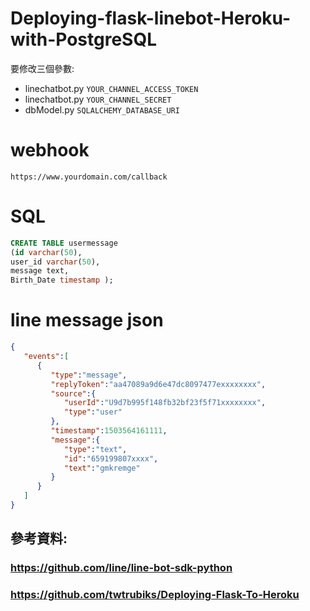 # Deploying-flask-linebot-Heroku-with-PostgreSQL
要修改三個參數:
 - linechatbot.py `YOUR_CHANNEL_ACCESS_TOKEN`
 - linechatbot.py `YOUR_CHANNEL_SECRET`
 - dbModel.py `SQLALCHEMY_DATABASE_URI`

# webhook
`https://www.yourdomain.com/callback`
 
# SQL
```sql
CREATE TABLE usermessage
(id varchar(50),
user_id varchar(50),
message text,
Birth_Date timestamp );
```

# line message json
```json
{  
   "events":[  
      {  
         "type":"message",
         "replyToken":"aa47089a9d6e47dc8097477exxxxxxxx",
         "source":{  
            "userId":"U9d7b995f148fb32bf23f5f71xxxxxxxx",
            "type":"user"
         },
         "timestamp":1503564161111,
         "message":{  
            "type":"text",
            "id":"659199807xxxx",
            "text":"gmkremge"
         }
      }
   ]
}
```

## 參考資料:
### https://github.com/line/line-bot-sdk-python
### https://github.com/twtrubiks/Deploying-Flask-To-Heroku
